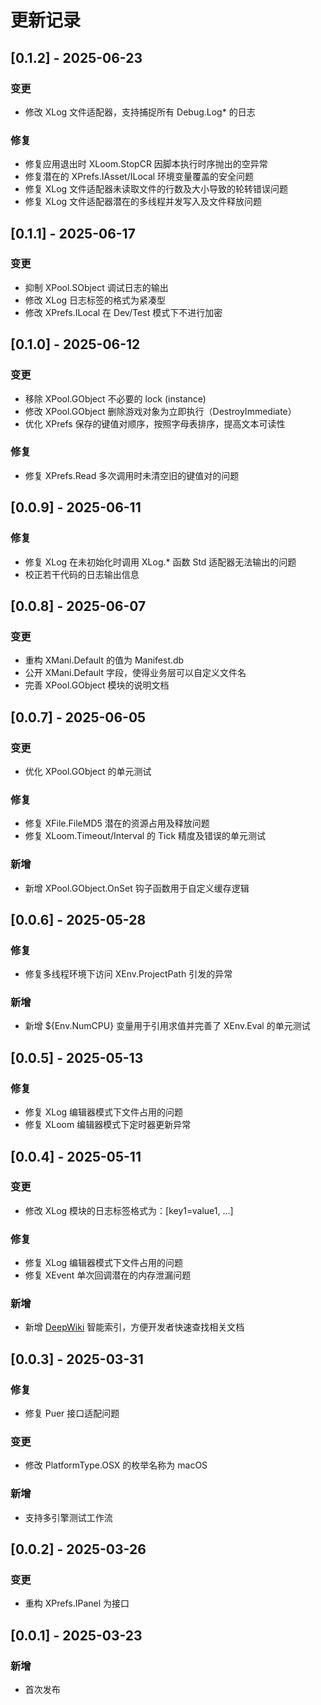 # 更新记录

## [0.1.2] - 2025-06-23
### 变更
- 修改 XLog 文件适配器，支持捕捉所有 Debug.Log* 的日志

### 修复
- 修复应用退出时 XLoom.StopCR 因脚本执行时序抛出的空异常
- 修复潜在的 XPrefs.IAsset/ILocal 环境变量覆盖的安全问题
- 修复 XLog 文件适配器未读取文件的行数及大小导致的轮转错误问题
- 修复 XLog 文件适配器潜在的多线程并发写入及文件释放问题

## [0.1.1] - 2025-06-17
### 变更
- 抑制 XPool.SObject 调试日志的输出
- 修改 XLog 日志标签的格式为紧凑型
- 修改 XPrefs.ILocal 在 Dev/Test 模式下不进行加密

## [0.1.0] - 2025-06-12
### 变更
- 移除 XPool.GObject 不必要的 lock (instance)
- 修改 XPool.GObject 删除游戏对象为立即执行（DestroyImmediate）
- 优化 XPrefs 保存的键值对顺序，按照字母表排序，提高文本可读性

### 修复
- 修复 XPrefs.Read 多次调用时未清空旧的键值对的问题

## [0.0.9] - 2025-06-11
### 修复
- 修复 XLog 在未初始化时调用 XLog.* 函数 Std 适配器无法输出的问题
- 校正若干代码的日志输出信息

## [0.0.8] - 2025-06-07
### 变更
- 重构 XMani.Default 的值为 Manifest.db
- 公开 XMani.Default 字段，使得业务层可以自定义文件名
- 完善 XPool.GObject 模块的说明文档

## [0.0.7] - 2025-06-05
### 变更
- 优化 XPool.GObject 的单元测试

### 修复
- 修复 XFile.FileMD5 潜在的资源占用及释放问题
- 修复 XLoom.Timeout/Interval 的 Tick 精度及错误的单元测试

### 新增
- 新增 XPool.GObject.OnSet 钩子函数用于自定义缓存逻辑

## [0.0.6] - 2025-05-28
### 修复
- 修复多线程环境下访问 XEnv.ProjectPath 引发的异常

### 新增
- 新增 ${Env.NumCPU} 变量用于引用求值并完善了 XEnv.Eval 的单元测试

## [0.0.5] - 2025-05-13
### 修复
- 修复 XLog 编辑器模式下文件占用的问题
- 修复 XLoom 编辑器模式下定时器更新异常

## [0.0.4] - 2025-05-11
### 变更
- 修改 XLog 模块的日志标签格式为：[key1=value1, ...]

### 修复
- 修复 XLog 编辑器模式下文件占用的问题
- 修复 XEvent 单次回调潜在的内存泄漏问题

### 新增
- 新增 [DeepWiki](https://deepwiki.com) 智能索引，方便开发者快速查找相关文档

## [0.0.3] - 2025-03-31
### 修复
- 修复 Puer 接口适配问题

### 变更
- 修改 PlatformType.OSX 的枚举名称为 macOS

### 新增
- 支持多引擎测试工作流

## [0.0.2] - 2025-03-26
### 变更
- 重构 XPrefs.IPanel 为接口

## [0.0.1] - 2025-03-23
### 新增
- 首次发布
